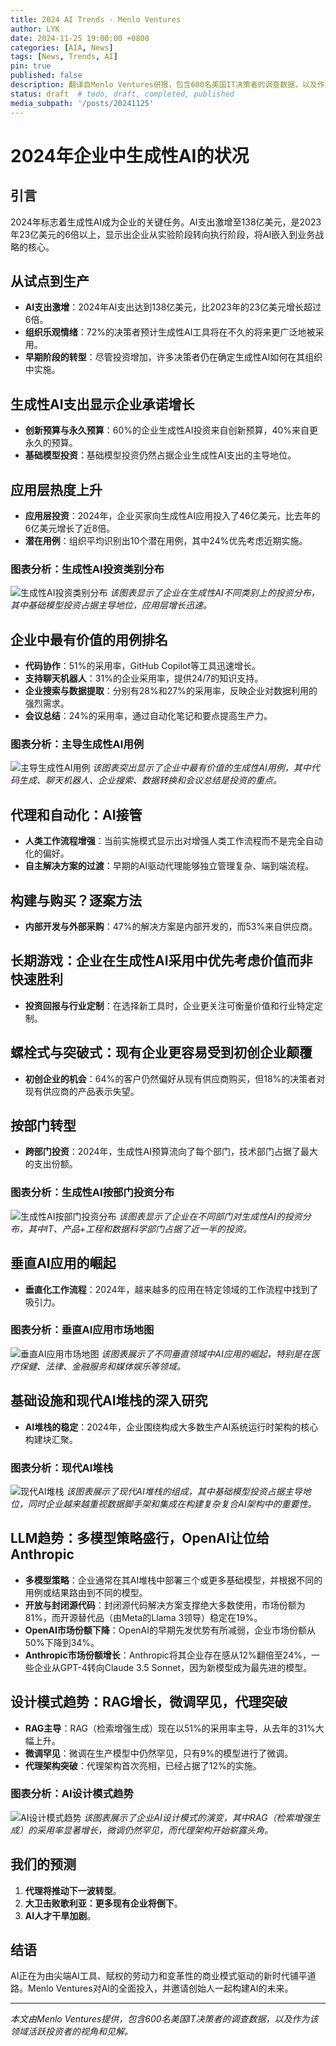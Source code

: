 ```yaml
---
title: 2024 AI Trends - Menlo Ventures
author: LYK
date: 2024-11-25 19:00:00 +0800
categories: [AIA, News]
tags: [News, Trends, AI]
pin: true
published: false
description: 翻译自Menlo Ventures研报，包含600名美国IT决策者的调查数据，以及作为该领域活跃投资者的视角和见解。
status: draft  # todo, draft, completed, published
media_subpath: '/posts/20241125'
---
```


# 2024年企业中生成性AI的状况

## 引言

2024年标志着生成性AI成为企业的关键任务。AI支出激增至138亿美元，是2023年23亿美元的6倍以上，显示出企业从实验阶段转向执行阶段，将AI嵌入到业务战略的核心。

## 从试点到生产

- **AI支出激增**：2024年AI支出达到138亿美元，比2023年的23亿美元增长超过6倍。
- **组织乐观情绪**：72%的决策者预计生成性AI工具将在不久的将来更广泛地被采用。
- **早期阶段的转型**：尽管投资增加，许多决策者仍在确定生成性AI如何在其组织中实施。

## 生成性AI支出显示企业承诺增长

- **创新预算与永久预算**：60%的企业生成性AI投资来自创新预算，40%来自更永久的预算。
- **基础模型投资**：基础模型投资仍然占据企业生成性AI支出的主导地位。

## 应用层热度上升

- **应用层投资**：2024年，企业买家向生成性AI应用投入了46亿美元，比去年的6亿美元增长了近8倍。
- **潜在用例**：组织平均识别出10个潜在用例，其中24%优先考虑近期实施。

### 图表分析：生成性AI投资类别分布
![生成性AI投资类别分布](https://menlovc.com/wp-content/uploads/2024/04/menlo_ventures-genai_spend_by_category-scaled.webp)
*该图表显示了企业在生成性AI不同类别上的投资分布，其中基础模型投资占据主导地位，应用层增长迅速。*

## 企业中最有价值的用例排名

- **代码协作**：51%的采用率，GitHub Copilot等工具迅速增长。
- **支持聊天机器人**：31%的企业采用率，提供24/7的知识支持。
- **企业搜索与数据提取**：分别有28%和27%的采用率，反映企业对数据利用的强烈需求。
- **会议总结**：24%的采用率，通过自动化笔记和要点提高生产力。

### 图表分析：主导生成性AI用例
![主导生成性AI用例](https://menlovc.com/wp-content/uploads/2024/11/menlo_ventures-dominant_genai_use_cases-scaled.webp)
*该图表突出显示了企业中最有价值的生成性AI用例，其中代码生成、聊天机器人、企业搜索、数据转换和会议总结是投资的重点。*

## 代理和自动化：AI接管

- **人类工作流程增强**：当前实施模式显示出对增强人类工作流程而不是完全自动化的偏好。
- **自主解决方案的过渡**：早期的AI驱动代理能够独立管理复杂、端到端流程。

## 构建与购买？逐案方法

- **内部开发与外部采购**：47%的解决方案是内部开发的，而53%来自供应商。

## 长期游戏：企业在生成性AI采用中优先考虑价值而非快速胜利

- **投资回报与行业定制**：在选择新工具时，企业更关注可衡量价值和行业特定定制。

## 螺栓式与突破式：现有企业更容易受到初创企业颠覆

- **初创企业的机会**：64%的客户仍然偏好从现有供应商购买，但18%的决策者对现有供应商的产品表示失望。

## 按部门转型

- **跨部门投资**：2024年，生成性AI预算流向了每个部门，技术部门占据了最大的支出份额。

### 图表分析：生成性AI按部门投资分布
![生成性AI按部门投资分布](https://menlovc.com/wp-content/uploads/2024/04/menlo_ventures-genai_spend_by_department-112024-scaled.webp)
*该图表显示了企业在不同部门对生成性AI的投资分布，其中IT、产品+工程和数据科学部门占据了近一半的投资。*

## 垂直AI应用的崛起

- **垂直化工作流程**：2024年，越来越多的应用在特定领域的工作流程中找到了吸引力。

### 图表分析：垂直AI应用市场地图
![垂直AI应用市场地图](https://menlovc.com/wp-content/uploads/2024/04/menlo_ventures-generative_ai_vertical_app_market_map-scaled.webp)
*该图表展示了不同垂直领域中AI应用的崛起，特别是在医疗保健、法律、金融服务和媒体娱乐等领域。*

## 基础设施和现代AI堆栈的深入研究

- **AI堆栈的稳定**：2024年，企业围绕构成大多数生产AI系统运行时架构的核心构建块汇聚。

### 图表分析：现代AI堆栈
![现代AI堆栈](https://menlovc.com/wp-content/uploads/2024/04/menlo_ventures-modern_ai_stack-112024-scaled.webp)
*该图表展示了现代AI堆栈的组成，其中基础模型投资占据主导地位，同时企业越来越重视数据脚手架和集成在构建复杂复合AI架构中的重要性。*

## LLM趋势：多模型策略盛行，OpenAI让位给Anthropic

- **多模型策略**：企业通常在其AI堆栈中部署三个或更多基础模型，并根据不同的用例或结果路由到不同的模型。
- **开放与封闭源代码**：封闭源代码解决方案支撑绝大多数使用，市场份额为81%，而开源替代品（由Meta的Llama 3领导）稳定在19%。
- **OpenAI市场份额下降**：OpenAI的早期先发优势有所减弱，企业市场份额从50%下降到34%。
- **Anthropic市场份额增长**：Anthropic将其企业存在感从12%翻倍至24%，一些企业从GPT-4转向Claude 3.5 Sonnet，因为新模型成为最先进的模型。

## 设计模式趋势：RAG增长，微调罕见，代理突破

- **RAG主导**：RAG（检索增强生成）现在以51%的采用率主导，从去年的31%大幅上升。
- **微调罕见**：微调在生产模型中仍然罕见，只有9%的模型进行了微调。
- **代理架构突破**：代理架构首次亮相，已经占据了12%的实施。

### 图表分析：AI设计模式趋势
![AI设计模式趋势](https://menlovc.com/wp-content/uploads/2024/11/menlo_ventures-primary_genai_architectural_approach-scaled.webp)
*该图表展示了企业AI设计模式的演变，其中RAG（检索增强生成）的采用率显著增长，微调仍然罕见，而代理架构开始崭露头角。*

## 我们的预测

1. **代理将推动下一波转型**。
2. **大卫击败歌利亚：更多现有企业将倒下**。
3. **AI人才干旱加剧**。

## 结语

AI正在为由尖端AI工具、赋权的劳动力和变革性的商业模式驱动的新时代铺平道路。Menlo Ventures对AI的全面投入，并邀请创始人一起构建AI的未来。

---

*本文由Menlo Ventures提供，包含600名美国IT决策者的调查数据，以及作为该领域活跃投资者的视角和见解。*

